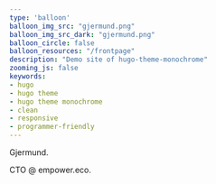 ```yaml
---
type: 'balloon'
balloon_img_src: "gjermund.png"
balloon_img_src_dark: "gjermund.png"
balloon_circle: false
balloon_resources: "/frontpage"
description: "Demo site of hugo-theme-monochrome"
zooming_js: false
keywords:
- hugo
- hugo theme
- hugo theme monochrome
- clean
- responsive
- programmer-friendly
---
```


Gjermund. 

CTO @ empower.eco.

